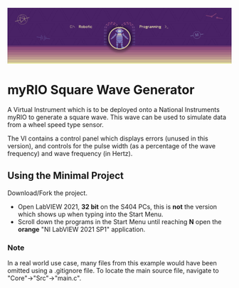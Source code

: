 ![Banner image for Robotic Programming at Staffordshire University](/BB_Banner_RP_ULTRA@4x.png)
# myRIO Square Wave Generator
A Virtual Instrument which is to be deployed onto a National Instruments myRIO to generate a square wave. This wave can be used to simulate data from a wheel speed type sensor.

The VI contains a control panel which displays errors (unused in this version), and controls for the pulse width (as a percentage of the wave frequency) and wave frequency (in Hertz).

## Using the Minimal Project
Download/Fork the project.

- Open LabVIEW 2021, **32 bit** on the S404 PCs, this is **not** the version which shows up when typing into the Start Menu.
-   Scroll down the programs in the Start Menu until reaching **N** open the **orange** "NI LabVIEW 2021 SP1" application.

### Note
In a real world use case, many files from this example would have been omitted using a .gitignore file. To locate the main source file, navigate to "Core"->"Src"->"main.c".



